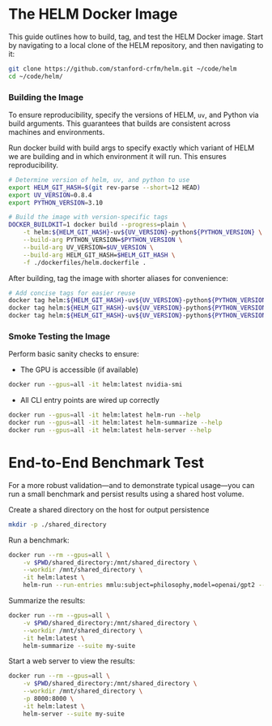 # The HELM Docker Image

This guide outlines how to build, tag, and test the HELM Docker image. Start by
navigating to a local clone of the HELM repository, and then navigating to it:

```bash
git clone https://github.com/stanford-crfm/helm.git ~/code/helm
cd ~/code/helm/
```

### Building the Image

To ensure reproducibility, specify the versions of HELM, `uv`, and Python via
build arguments. This guarantees that builds are consistent across machines and
environments.

Run docker build with build args to specify exactly which variant of HELM we
are building and in which environment it will run. This ensures
reproducibility.

```bash
# Determine version of helm, uv, and python to use
export HELM_GIT_HASH=$(git rev-parse --short=12 HEAD)
export UV_VERSION=0.8.4
export PYTHON_VERSION=3.10

# Build the image with version-specific tags
DOCKER_BUILDKIT=1 docker build --progress=plain \
    -t helm:${HELM_GIT_HASH}-uv${UV_VERSION}-python${PYTHON_VERSION} \
    --build-arg PYTHON_VERSION=$PYTHON_VERSION \
    --build-arg UV_VERSION=$UV_VERSION \
    --build-arg HELM_GIT_HASH=$HELM_GIT_HASH \
    -f ./dockerfiles/helm.dockerfile .
```


After building, tag the image with shorter aliases for convenience:

```bash
# Add concise tags for easier reuse
docker tag helm:${HELM_GIT_HASH}-uv${UV_VERSION}-python${PYTHON_VERSION} helm:latest-uv${UV_VERSION}-python${PYTHON_VERSION}
docker tag helm:${HELM_GIT_HASH}-uv${UV_VERSION}-python${PYTHON_VERSION} helm:latest-python${PYTHON_VERSION}
docker tag helm:${HELM_GIT_HASH}-uv${UV_VERSION}-python${PYTHON_VERSION} helm:latest
```


### Smoke Testing the Image

Perform basic sanity checks to ensure:

* The GPU is accessible (if available)

```bash
docker run --gpus=all -it helm:latest nvidia-smi
```

* All CLI entry points are wired up correctly

```bash
docker run --gpus=all -it helm:latest helm-run --help
docker run --gpus=all -it helm:latest helm-summarize --help
docker run --gpus=all -it helm:latest helm-server --help
```

# End-to-End Benchmark Test

For a more robust validation—and to demonstrate typical usage—you can run a
small benchmark and persist results using a shared host volume.

Create a shared directory on the host for output persistence

```bash
mkdir -p ./shared_directory
```

Run a benchmark:

```bash
docker run --rm --gpus=all \
    -v $PWD/shared_directory:/mnt/shared_directory \
    --workdir /mnt/shared_directory \
    -it helm:latest \
    helm-run --run-entries mmlu:subject=philosophy,model=openai/gpt2 --suite my-suite --max-eval-instances 10
```

Summarize the results:

```bash
docker run --rm --gpus=all \
    -v $PWD/shared_directory:/mnt/shared_directory \
    --workdir /mnt/shared_directory \
    -it helm:latest \
    helm-summarize --suite my-suite
```

Start a web server to view the results:

```bash
docker run --rm --gpus=all \
    -v $PWD/shared_directory:/mnt/shared_directory \
    --workdir /mnt/shared_directory \
    -p 8000:8000 \
    -it helm:latest \
    helm-server --suite my-suite
```

